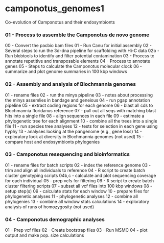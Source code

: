 # camponotus_genomes1
Co-evolution of Camponotus and their endosymbionts

### 01 - Process to assemble the Camponotus de novo genome
  00 - Convert the pacbio bam files
  01 - Run Canu for initial assembly
  02 - Several steps to run the 3d-dna pipeline for scaffolding with Hi-C data
  02b - Run blobtools to identify and filter potential contamination
  03 - Process to annotate repetitive and transposable elements
  04 - Process to annotate genes
  05 - Steps to calculate the Camponotus molecular clock
  06 - summarize and plot genome summaries in 100 kbp windows

### 02 - Assembly and analysis of Blochmannia genomes
  01 - rename files
  02 - run the minys pipeline
  03 - notes about processing the minys assemlies in bandage and geneious
  04 - run pgap annotation pipeline
  05 - extract coding regions for each genome
  06 - blast all cds to Blochmannia floridanus reference
  07 - pull out all seqs with matching blast hits into a single file
  08 - align sequences in each file
  09 - estimate a phylogenetic tree for each alignment
  10 - combine all the trees into a single file
  11 - run species tree analyses
  12 - tests for selection in each gene using hyphy
  13 - analyses looking at the pangenome (e.g., gene loss)
  14 - exploratory look at diversity in Blochmannia genomes (not used)
  15 - compare host and endosymbionts phylogenies

### 03 - Camponotus resequencing and bioinformatics
  01 - rename files for batch scripts
  02 - index the reference genome
  03 - trim and align all individuals to reference
  04 - R script to create batch cluster genotyping scripts
  04b,c - calculate and plot sequencing coverage for each individual
  05 - prep vcfs for filtering
  06 - R script to create batch cluster filtering scripts
  07 - subset all vcf files into 100 kbp windows
  08 - setup step(s)
  09 - calculate stats for each window
  10 - prepare files for phylogenetic analyses
  11 - phylogenetic analyses
  12 - combine all phylogenies
  13 - combine all window stats calculations
  14 - exploratory analysis of runs of homozygosity (not used)
  
### 04 - Camponotus demographic analyses
  01 - Prep vcf files
  02 - Create bootstrap files
  03 - Run MSMC
  04 - plot output and make pop. size calculations
